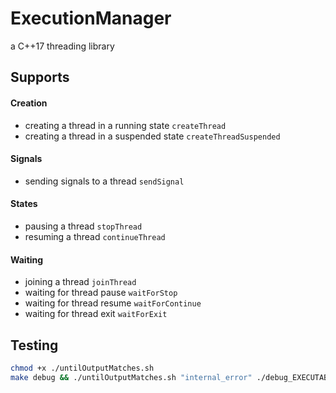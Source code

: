 # ExecutionManager

a C++17 threading library

## Supports

#### Creation
* creating a thread in a running state    `createThread`
* creating a thread in a suspended state      `createThreadSuspended`

#### Signals
* sending signals to a thread               `sendSignal`

#### States
* pausing a thread                          `stopThread`
* resuming a thread                         `continueThread`

#### Waiting
* joining a thread                          `joinThread`
* waiting for thread pause                  `waitForStop`
* waiting for thread resume                 `waitForContinue`
* waiting for thread exit                   `waitForExit`

## Testing

```bash
chmod +x ./untilOutputMatches.sh
make debug && ./untilOutputMatches.sh "internal_error" ./debug_EXECUTABLE/ExecutionManager_tests
```